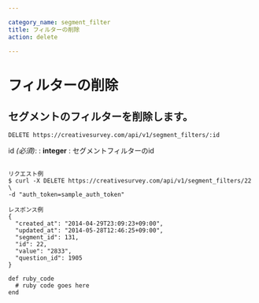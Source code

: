 ```yaml
---

category_name: segment_filter
title: フィルターの削除
action: delete

---
```


# フィルターの削除

## セグメントのフィルターを削除します。

`DELETE https://creativesurvey.com/api/v1/segment_filters/:id`

id _(必須)_:
: __integer__
: セグメントフィルターのid

~~~

リクエスト例
$ curl -X DELETE https://creativesurvey.com/api/v1/segment_filters/22 \
-d "auth_token=sample_auth_token"

レスポンス例
{
  "created_at": "2014-04-29T23:09:23+09:00",
  "updated_at": "2014-05-28T12:46:25+09:00",
  "segment_id": 131,
  "id": 22,
  "value": "2833",
  "question_id": 1905
}

~~~

~~~
def ruby_code
  # ruby code goes here
end
~~~

